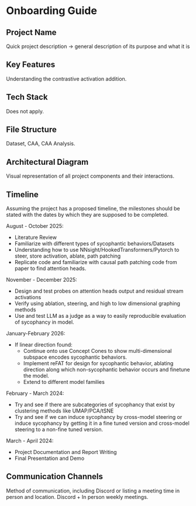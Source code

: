 # Onboarding Guide

## Project Name
Quick project description -> general description of its purpose and what it is

## Key Features
Understanding the contrastive activation addition. 

## Tech Stack
Does not apply. 

## File Structure
Dataset, CAA, CAA Analysis.

## Architectural Diagram 
Visual representation of all project components and their interactions. 

## Timeline
Assuming the project has a proposed timeline, the milestones should be stated with the dates by which they are supposed to be completed. 

August - October 2025:
- Literature Review
- Familiarize with different types of sycophantic behaviors/Datasets
- Understanding how to use NNsight/HookedTransformers/Pytorch to steer, store activation, ablate, path patching
- Replicate code and familiarize with causal path patching code from paper to find attention heads.
  
November - December 2025:
- Design and test probes on attention heads output and residual stream activations
- Verify using ablation, steering, and high to low dimensional graphing methods 
- Use and test LLM as a judge as a way to easily reproducible evaluation of sycophancy in model.
  
January-February 2026:
- If linear direction found:
  - Continue onto use Concept Cones to show multi-dimensional subspace encodes sycophantic behaviors. 
  - Implement reFAT for design for sycophantic behavior, ablating direction along which non-sycophantic behavior occurs and finetune the model. 
  - Extend to different model families
 
February - March 2024:
- Try and see if there are subcategories of sycophancy that exist by clustering methods like UMAP/PCA/tSNE
- Try and see if we can induce sycophancy by cross-model steering or induce sycophancy by getting it in a fine tuned version and cross-model steering to a non-fine tuned version. 

March - April 2024:
- Project Documentation and Report Writing
- Final Presentation and Demo


## Communication Channels
Method of communication, including Discord or listing a meeting time in person and location.
Discord + In person weekly meetings.







